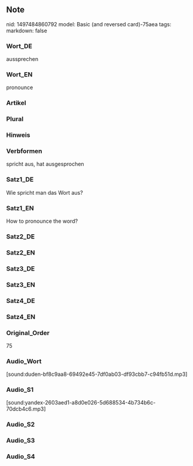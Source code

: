 ## Note
nid: 1497484860792
model: Basic (and reversed card)-75aea
tags: 
markdown: false

### Wort_DE
aussprechen

### Wort_EN
pronounce

### Artikel


### Plural


### Hinweis


### Verbformen
spricht aus, hat ausgesprochen

### Satz1_DE
Wie spricht man das Wort aus?

### Satz1_EN
How to pronounce the word?

### Satz2_DE


### Satz2_EN


### Satz3_DE


### Satz3_EN


### Satz4_DE


### Satz4_EN


### Original_Order
75

### Audio_Wort
[sound:duden-bf8c9aa8-69492e45-7df0ab03-df93cbb7-c94fb51d.mp3]

### Audio_S1
[sound:yandex-2603aed1-a8d0e026-5d688534-4b734b6c-70dcb4c6.mp3]

### Audio_S2


### Audio_S3


### Audio_S4

